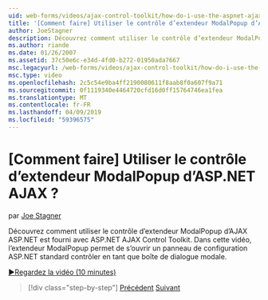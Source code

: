 ```yaml
---
uid: web-forms/videos/ajax-control-toolkit/how-do-i-use-the-aspnet-ajax-modalpopup-extender-control
title: '[Comment faire] Utiliser le contrôle d’extendeur ModalPopup d’ASP.NET AJAX ? | Microsoft Docs'
author: JoeStagner
description: Découvrez comment utiliser le contrôle d’extendeur ModalPopup d’AJAX ASP.NET est fourni avec ASP.NET AJAX Control Toolkit. Dans cette vidéo le ModalPopup extendeur sert...
ms.author: riande
ms.date: 01/26/2007
ms.assetid: 37c50e6c-e34d-4fd0-b272-01950ada7667
msc.legacyurl: /web-forms/videos/ajax-control-toolkit/how-do-i-use-the-aspnet-ajax-modalpopup-extender-control
msc.type: video
ms.openlocfilehash: 2c5c54e9ba4ff2190080611f8aab8f0a607f9a71
ms.sourcegitcommit: 0f1119340e4464720cfd16d0ff15764746ea1fea
ms.translationtype: MT
ms.contentlocale: fr-FR
ms.lasthandoff: 04/09/2019
ms.locfileid: "59396575"
---
```

# <a name="how-do-i-use-the-aspnet-ajax-modalpopup-extender-control"></a>[Comment faire] Utiliser le contrôle d’extendeur ModalPopup d’ASP.NET AJAX ?

par [Joe Stagner](https://github.com/JoeStagner)

Découvrez comment utiliser le contrôle d’extendeur ModalPopup d’AJAX ASP.NET est fourni avec ASP.NET AJAX Control Toolkit. Dans cette vidéo, l’extendeur ModalPopup permet de s’ouvrir un panneau de configuration ASP.NET standard contrôler en tant que boîte de dialogue modale.

[&#9654;Regardez la vidéo (10 minutes)](https://channel9.msdn.com/Blogs/ASP-NET-Site-Videos/how-do-i-use-the-aspnet-ajax-modalpopup-extender-control)

> [!div class="step-by-step"]
> [Précédent](how-do-i-use-the-aspnet-ajax-popup-control-extender.md)
> [Suivant](how-do-i-use-the-aspnet-ajax-alwaysvisible-control-extender.md)
